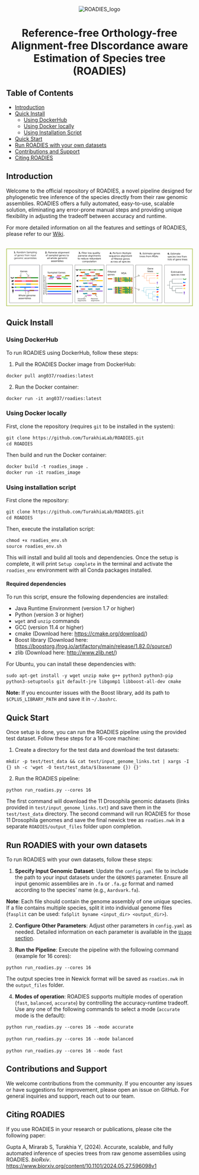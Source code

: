  <div align="center">

![ROADIES_logo](https://github.com/TurakhiaLab/ROADIES/assets/114828525/05cd206e-542c-4ee4-bfd6-d4c03fed5984)

# Reference-free Orthology-free Alignment-free DIscordance aware Estimation of Species tree (ROADIES)

</div>

## Table of Contents
- [Introduction](#overview)
- [Quick Install](#usage)
    - [Using DockerHub](#dockerhub)
    - [Using Docker locally](#docker)
    - [Using Installation Script](#script)
- [Quick Start](#start)
- [Run ROADIES with your own datasets](#runpipeline)
- [Contributions and Support](#support)
- [Citing ROADIES](#citation)

## <a name="overview"></a> Introduction

Welcome to the official repository of ROADIES, a novel pipeline designed for phylogenetic tree inference of the species directly from their raw genomic assemblies. ROADIES offers a fully automated, easy-to-use, scalable solution, eliminating any error-prone manual steps and providing unique flexibility in adjusting the tradeoff between accuracy and runtime. 

For more detailed information on all the features and settings of ROADIES, please refer to our [Wiki](https://turakhialab.github.io/ROADIES/).

<br>

<div align="center">

<img src="drawing_github.png">

</div>

## <a name="usage"></a> Quick Install

### <a name="dockerhub"></a> Using DockerHub

To run ROADIES using DockerHub, follow these steps:

1. Pull the ROADIES Docker image from DockerHub:

```
docker pull ang037/roadies:latest
```
2. Run the Docker container:

```
docker run -it ang037/roadies:latest
```

### <a name="docker"></a> Using Docker locally

First, clone the repository (requires `git` to be installed in the system):

```
git clone https://github.com/TurakhiaLab/ROADIES.git
cd ROADIES
```

Then build and run the Docker container:

```
docker build -t roadies_image .
docker run -it roadies_image
```

### <a name="script"></a> Using installation script

First clone the repository:

```
git clone https://github.com/TurakhiaLab/ROADIES.git
cd ROADIES
```

Then, execute the installation script:

```
chmod +x roadies_env.sh
source roadies_env.sh
```

This will install and build all tools and dependencies. Once the setup is complete, it will print `Setup complete` in the terminal and activate the `roadies_env` environment with all Conda packages installed. 

#### Required dependencies

To run this script, ensure the following dependencies are installed:
- Java Runtime Environment (version 1.7 or higher)
- Python (version 3 or higher)
- `wget` and `unzip` commands
- GCC (version 11.4 or higher)
- cmake (Download here: https://cmake.org/download/)
- Boost library (Download here: https://boostorg.jfrog.io/artifactory/main/release/1.82.0/source/)
- zlib (Download here: http://www.zlib.net/)

For Ubuntu, you can install these dependencies with: 

```
sudo apt-get install -y wget unzip make g++ python3 python3-pip python3-setuptools git default-jre libgomp1 libboost-all-dev cmake
```

**Note:** If you encounter issues with the Boost library, add its path to `$CPLUS_LIBRARY_PATH` and save it in `~/.bashrc`.

## <a name="start"></a> Quick Start

Once setup is done, you can run the ROADIES pipeline using the provided test dataset. Follow these steps for a 16-core machine:

1. Create a directory for the test data and download the test datasets:

```
mkdir -p test/test_data && cat test/input_genome_links.txt | xargs -I {} sh -c 'wget -O test/test_data/$(basename {}) {}'
```
2. Run the ROADIES pipeline:

```
python run_roadies.py --cores 16
```

The first command will download the 11 Drosophila genomic datasets (links provided in `test/input_genome_links.txt`) and save them in the `test/test_data` directory. The second command will run ROADIES for those 11 Drosophila genomes and save the final newick tree as `roadies.nwk` in a separate `ROADIES/output_files` folder upon completion.

## <a name="runpipeline"></a> Run ROADIES with your own datasets

To run ROADIES with your own datasets, follow these steps:

1. **Specify Input Genomic Dataset**: Update the `config.yaml` file to include the path to your input datasets under the `GENOMES` parameter. Ensure all input genomic assemblies are in `.fa` or `.fa.gz` format and named according to the species' name (e.g., `Aardvark.fa`). 

**Note**: Each file should contain the genome assembly of one unique species. If a file contains multiple species, split it into individual genome files (`fasplit` can be used: `faSplit byname <input_dir> <output_dir>`).

2. **Configure Other Parameters**: Adjust other parameters in `config.yaml` as needed. Detailed information on each parameter is available in the [`Usage` section](https://turakhialab.github.io/ROADIES/).

3. **Run the Pipeline**: Execute the pipeline with the following command (example for 16 cores):

```
python run_roadies.py --cores 16
```

The output species tree in Newick format will be saved as `roadies.nwk` in the `output_files` folder.

4. **Modes of operation**: ROADIES supports multiple modes of operation (`fast`, `balanced`, `accurate`) by controlling the accuracy-runtime tradeoff. Use any one of the following commands to select a mode (`accurate` mode is the default):


```
python run_roadies.py --cores 16 --mode accurate

python run_roadies.py --cores 16 --mode balanced

python run_roadies.py --cores 16 --mode fast
```

## <a name="support"></a> Contributions and Support

We welcome contributions from the community. If you encounter any issues or have suggestions for improvement, please open an issue on GitHub. For general inquiries and support, reach out to our team.

## <a name="citation"></a> Citing ROADIES

If you use ROADIES in your research or publications, please cite the following paper:

Gupta A, Mirarab S, Turakhia Y, (2024). Accurate, scalable, and fully automated inference of species trees from raw genome assemblies using ROADIES. _bioRxiv_. https://www.biorxiv.org/content/10.1101/2024.05.27.596098v1




